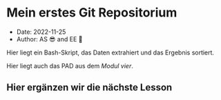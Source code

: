 # Mein erstes Git Repositorium

- Date: 2022-11-25
- Author: AS :sunglasses: and EE :dog:

Hier liegt ein Bash-Skript, das Daten extrahiert und das Ergebnis sortiert. 

Hier liegt auch das PAD aus dem *Modul vier*. 

## Hier ergänzen wir die nächste Lesson
